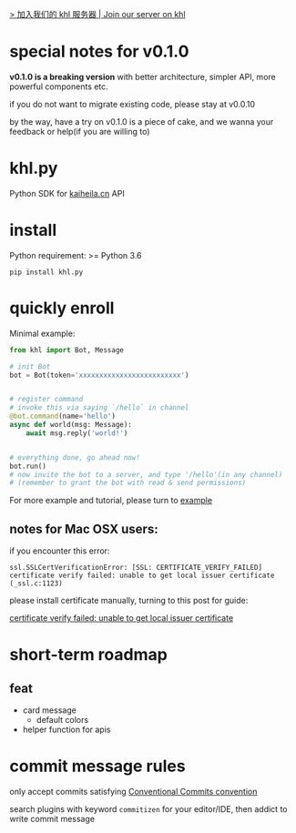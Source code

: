 [> 加入我们的 khl 服务器 | Join our server on khl](https://kaihei.co/JJE0Es)

# special notes for v0.1.0

**v0.1.0 is a breaking version** with better architecture, simpler API, more powerful components etc.

if you do not want to migrate existing code, please stay at v0.0.10

by the way, have a try on v0.1.0 is a piece of cake, and we wanna your feedback or help(if you are willing to)

# khl.py

Python SDK for [kaiheila.cn](https://www.kaiheila.cn/) API

# install

Python requirement: >= Python 3.6

```shell
pip install khl.py
```

# quickly enroll

Minimal example:

```python
from khl import Bot, Message

# init Bot
bot = Bot(token='xxxxxxxxxxxxxxxxxxxxxxxxx')


# register command
# invoke this via saying `/hello` in channel
@bot.command(name='hello')
async def world(msg: Message):
    await msg.reply('world!')


# everything done, go ahead now!
bot.run()
# now invite the bot to a server, and type '/hello'(in any channel)
# (remember to grant the bot with read & send permissions)
```

For more example and tutorial, please turn to [example](./example)

## notes for Mac OSX users:

if you encounter this error:

```
ssl.SSLCertVerificationError: [SSL: CERTIFICATE_VERIFY_FAILED] certificate verify failed: unable to get local issuer certificate (_ssl.c:1123)
```

please install certificate manually, turning to this post for guide:

[certificate verify failed: unable to get local issuer certificate](https://stackoverflow.com/a/58525755)

# short-term roadmap

## feat

- card message
    - default colors
- helper function for apis

# commit message rules

only accept commits satisfying [Conventional Commits convention](https://github.com/commitizen/cz-cli)

search plugins with keyword `commitizen` for your editor/IDE, then addict to write commit message
